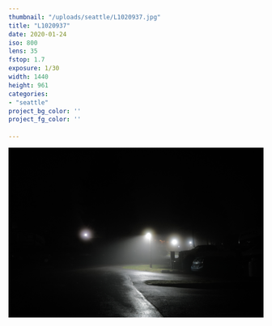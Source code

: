 ```yaml
---
thumbnail: "/uploads/seattle/L1020937.jpg"
title: "L1020937"
date: 2020-01-24
iso: 800
lens: 35
fstop: 1.7
exposure: 1/30
width: 1440
height: 961
categories:
- "seattle"
project_bg_color: ''
project_fg_color: ''

---
```


![img](/uploads/seattle/L1020937.jpg)
